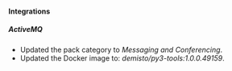 
#### Integrations

##### ActiveMQ

- Updated the pack category to *Messaging and Conferencing*.
- Updated the Docker image to: *demisto/py3-tools:1.0.0.49159*.
